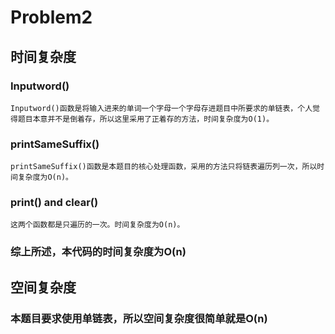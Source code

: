 # Problem2

## 时间复杂度

### Inputword()

    Inputword()函数是将输入进来的单词一个字母一个字母存进题目中所要求的单链表，个人觉得题目本意并不是倒着存，所以这里采用了正着存的方法，时间复杂度为O(1)。

### printSameSuffix()

    printSameSuffix()函数是本题目的核心处理函数，采用的方法只将链表遍历列一次，所以时间复杂度为O(n)。

### print() and clear()

    这两个函数都是只遍历的一次。时间复杂度为O(n)。

### 综上所述，本代码的时间复杂度为O(n)

## 空间复杂度

### 本题目要求使用单链表，所以空间复杂度很简单就是O(n)
